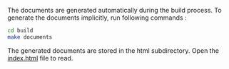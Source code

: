The documents are generated automatically during the build process. To generate the documents implicitly, run following commands :

```sh
cd build
make documents
```

The generated documents are stored in the html subdirectory. Open the [index.html](html/index.html) file to read. 